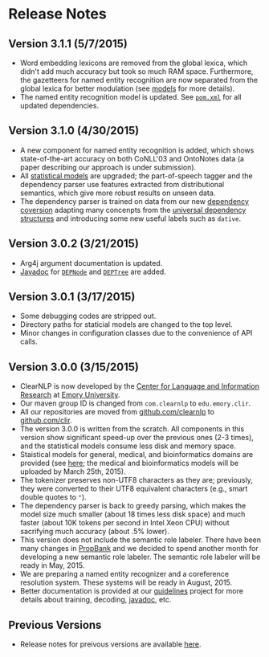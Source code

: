 # Release Notes

## Version 3.1.1 (5/7/2015)

* Word embedding lexicons are removed from the global lexica, which didn't add much accuracy but took so much RAM space.  Furthermore, the gazetteers for named entity recognition are now separated from the global lexica for better modulation (see [models](../quick_start/models.md) for more details).
* The named entity recognition model is updated. See [`pom.xml`](https://github.com/clir/clearnlp-tutorial/blob/master/pom.xml) for all updated dependencies.

## Version 3.1.0 (4/30/2015)

* A new component for named entity recognition is added, which shows state-of-the-art accuracy on both CoNLL'03 and OntoNotes data (a paper describing our approach is under submission).
* All [statistical models](../quick_start/models.md) are upgraded; the part-of-speech tagger and the dependency parser use features extracted from distributional semantics, which give more robust results on unseen data.
* The dependency parser is trained on data from our new [dependency coversion](../dependency/dependency_guidelines.md) adapting many concenpts from the [universal dependency structures](http://universaldependencies.github.io/docs/) and introducing some new useful labels such as `dative`.

## Version 3.0.2 (3/21/2015)

* Arg4j argument documentation is updated.
* [Javadoc](http://nlp.mathcs.emory.edu/clearnlp/javadoc/) for [`DEPNode`](https://github.com/clir/clearnlp/blob/master/src/main/java/edu/emory/clir/clearnlp/dependency/DEPNode.java) and [`DEPTree`](https://github.com/clir/clearnlp/blob/master/src/main/java/edu/emory/clir/clearnlp/dependency/DEPTree.java) are added.

## Version 3.0.1 (3/17/2015)

* Some debugging codes are stripped out.
* Directory paths for staticial models are changed to the top level.
* Minor changes in configuration classes due to the convenience of API calls.

## Version 3.0.0 (3/15/2015)

* ClearNLP is now developed by the [Center for Language and Information Research](http://nlp.mathcs.emory.edu) at [Emory University](http://emory.edu).
* Our maven group ID is changed from `com.clearnlp` to `edu.emory.clir`.
* All our repositories are moved from [github.com/clearnlp](http://github.com/clearnlp/) to [github.com/clir](https://github.com/clir/).
* The version 3.0.0 is written from the scratch. All components in this version show significant speed-up over the previous ones (2-3 times), and the statistical models consume less disk and memory space.
* Staistical models for general, medical, and bioinformatics domains are provided (see [here](../getting_started/models.md); the medical and bioinformatics models will be uploaded by March 25th, 2015).
* The tokenizer preserves non-UTF8 characters as they are; previously, they were converted to their UTF8 equivalent characters (e.g., smart double quotes to `"`).
* The dependency parser is back to greedy parsing, which makes the model size much smaller (about 18 times less disk space) and much faster (about 10K tokens per second in Intel Xeon CPU) without sacrifying much accuracy (about .5% lower).
* This version does not include the semantic role labeler.  There have been many changes in [PropBank](http://verbs.colorado.edu/propbank/) and we decided to spend another month for developing a new semantic role labeler.  The semantic role labeler will be ready in May, 2015.
* We are preparing a named entity recognizer and a coreference resolution system.  These systems will be ready in August, 2015.
* Better documentation is provided at our [guidelines](https://github.com/clir/clearnlp-guidelines) project for more details about training, decoding, [javadoc](http://nlp.mathcs.emory.edu/clearnlp/javadoc/), etc.


## Previous Versions
* Release notes for preivous versions are available [here](previous_notes.md).
